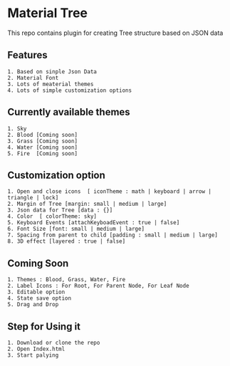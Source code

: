 # Material Tree
This repo contains plugin for creating Tree structure based on JSON data

## Features
```
1. Based on sinple Json Data
2. Material Font
3. Lots of meaterial themes
4. Lots of simple customization options
```

## Currently available themes
```
1. Sky
2. Blood [Coming soon]
3. Grass [Coming soon]
4. Water [Coming soon]
5. Fire  [Coming soon]
```

## Customization option
```
1. Open and close icons  [ iconTheme : math | keyboard | arrow | triangle | lock]
2. Margin of Tree [margin: small | medium | large]
3. Json data for Tree [data : {}]
4. Color  [ colorTheme: sky]
5. Keyboard Events [attachKeyboadEvent : true | false]
6. Font Size [font: small | medium | large]
7. Spacing from parent to child [padding : small | medium | large]
8. 3D effect [layered : true | false]
```

## Coming Soon 
```
1. Themes : Blood, Grass, Water, Fire
2. Label Icons : For Root, For Parent Node, For Leaf Node
3. Editable option
4. State save option
5. Drag and Drop
```

## Step for Using it
```
1. Download or clone the repo
2. Open Index.html
3. Start palying 
```
